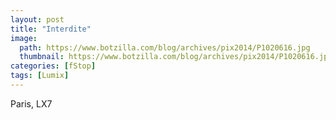```yaml
---
layout: post
title: "Interdite"
image:
  path: https://www.botzilla.com/blog/archives/pix2014/P1020616.jpg
  thumbnail: https://www.botzilla.com/blog/archives/pix2014/P1020616.jpg
categories: [fStop]
tags: [Lumix]
---
```





Paris, LX7
